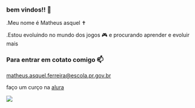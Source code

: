 ### **bem vindos!! 🖤**

.Meu nome é Matheus asquel ✝️

.Estou evoluindo no mundo dos jogos 🎮 e procurando aprender e evoluir mais

### Para entrar em cotato comigo 📫

matheus.asquel.ferreira@escola.pr.gov.br


faço um curço na [alura](https://cursos.alura.com.br/edutech)


![](https://tenor.com/pt-BR/view/illus-cute-baby-sad-gif-24689569) 
